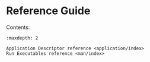 # Reference Guide

Contents:

```{toctree}
:maxdepth: 2

Application Descriptor reference <application/index>
Run Executables reference <man/index>
```
